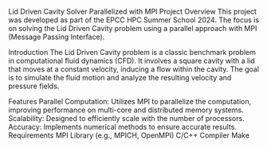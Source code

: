 Lid Driven Cavity Solver Parallelized with MPI
Project Overview
This project was developed as part of the EPCC HPC Summer School 2024. The focus is on solving the Lid Driven Cavity problem using a parallel approach with MPI (Message Passing Interface).

Introduction
The Lid Driven Cavity problem is a classic benchmark problem in computational fluid dynamics (CFD). It involves a square cavity with a lid that moves at a constant velocity, inducing a flow within the cavity. The goal is to simulate the fluid motion and analyze the resulting velocity and pressure fields.

Features
Parallel Computation: Utilizes MPI to parallelize the computation, improving performance on multi-core and distributed memory systems.
Scalability: Designed to efficiently scale with the number of processors.
Accuracy: Implements numerical methods to ensure accurate results.
Requirements
MPI Library (e.g., MPICH, OpenMPI)
C/C++ Compiler
Make
